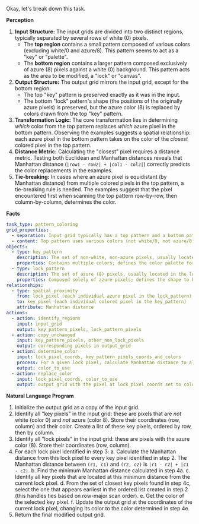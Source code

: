 Okay, let's break down this task.

**Perception**

1.  **Input Structure:** The input grids are divided into two distinct regions, typically separated by several rows of white (0) pixels.
    *   The **top region** contains a small pattern composed of various colors (excluding white/0 and azure/8). This pattern seems to act as a "key" or "palette".
    *   The **bottom region** contains a larger pattern composed exclusively of azure (8) pixels against a white (0) background. This pattern acts as the area to be modified, a "lock" or "canvas".
2.  **Output Structure:** The output grid mirrors the input grid, except for the bottom region.
    *   The top "key" pattern is preserved exactly as it was in the input.
    *   The bottom "lock" pattern's shape (the positions of the originally azure pixels) is preserved, but the azure color (8) is replaced by colors drawn from the top "key" pattern.
3.  **Transformation Logic:** The core transformation lies in determining *which* color from the top pattern replaces *which* azure pixel in the bottom pattern. Observing the examples suggests a spatial relationship: each azure pixel in the bottom pattern takes on the color of the *closest* colored pixel in the top pattern.
4.  **Distance Metric:** Calculating the "closest" pixel requires a distance metric. Testing both Euclidean and Manhattan distances reveals that Manhattan distance (`|row1 - row2| + |col1 - col2|`) correctly predicts the color replacements in the examples.
5.  **Tie-breaking:** In cases where an azure pixel is equidistant (by Manhattan distance) from multiple colored pixels in the top pattern, a tie-breaking rule is needed. The examples suggest that the pixel encountered first when scanning the top pattern row-by-row, then column-by-column, determines the color.

**Facts**


```yaml
task_type: pattern_coloring
grid_properties:
  - separation: Input grid typically has a top pattern and a bottom pattern separated by white space.
  - content: Top pattern uses various colors (not white/0, not azure/8). Bottom pattern uses only azure/8 and white/0.
objects:
  - type: key_pattern
    description: The set of non-white, non-azure pixels, usually located in the upper part of the grid.
    properties: Contains multiple colors; defines the color palette for the transformation.
  - type: lock_pattern
    description: The set of azure (8) pixels, usually located in the lower part of the grid.
    properties: Composed solely of azure pixels; defines the shape to be colored.
relationships:
  - type: spatial_proximity
    from: lock_pixel (each individual azure pixel in the lock_pattern)
    to: key_pixel (each individual colored pixel in the key_pattern)
    attribute: Manhattan distance
actions:
  - action: identify_regions
    input: input_grid
    output: key_pattern_pixels, lock_pattern_pixels
  - action: copy_unchanged
    input: key_pattern_pixels, other_non_lock_pixels
    output: corresponding pixels in output_grid
  - action: determine_color
    input: lock_pixel_coords, key_pattern_pixels_coords_and_colors
    process: For a given lock pixel, calculate Manhattan distance to all key pixels. Find the minimum distance. If multiple key pixels share the minimum distance, select the one that appears first in a row-major scan of the input grid.
    output: color_to_use
  - action: replace_color
    input: lock_pixel_coords, color_to_use
    output: output_grid with the pixel at lock_pixel_coords set to color_to_use
```


**Natural Language Program**

1.  Initialize the output grid as a copy of the input grid.
2.  Identify all "key pixels" in the input grid: these are pixels that are *not* white (color 0) and *not* azure (color 8). Store their coordinates (row, column) and their color. Create a list of these key pixels, ordered by row, then by column.
3.  Identify all "lock pixels" in the input grid: these are pixels with the azure color (8). Store their coordinates (row, column).
4.  For each lock pixel identified in step 3:
    a.  Calculate the Manhattan distance from this lock pixel to every key pixel identified in step 2. The Manhattan distance between `(r1, c1)` and `(r2, c2)` is `|r1 - r2| + |c1 - c2|`.
    b.  Find the minimum Manhattan distance calculated in step 4a.
    c.  Identify all key pixels that are located at this minimum distance from the current lock pixel.
    d.  From the set of closest key pixels found in step 4c, select the one that appears earliest in the ordered list created in step 2 (this handles ties based on row-major scan order).
    e.  Get the color of the selected key pixel.
    f.  Update the output grid at the coordinates of the current lock pixel, changing its color to the color determined in step 4e.
5.  Return the final modified output grid.